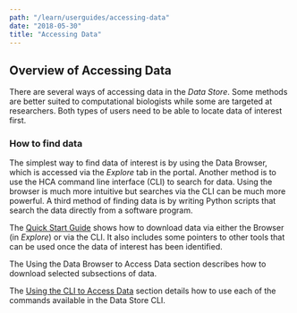 ```yaml
---
path: "/learn/userguides/accessing-data"
date: "2018-05-30"
title: "Accessing Data"
---
```


## Overview of Accessing Data
There are several ways of accessing data in the *Data Store*. Some methods are better suited to computational biologists while some are targeted at researchers. Both types of users need to be able to locate data of interest first. 

### How to find data
The simplest way to find data of interest is by using the Data Browser, which is accessed via the *Explore* tab in the portal. Another method is to use the HCA command line interface (CLI) to search for data. Using the browser is much more intuitive but searches via the CLI can be much more powerful. A third method of finding data is by writing Python scripts that search the data directly from a software program. 

The [Quick Start Guide](https://dev.data.humancellatlas.org/learn/userguides/accessing-data/quick-start-guide) shows how to download data via either the Browser (in *Explore*) or via the CLI. It also includes some pointers to other tools that can be used once the data of interest has been identified.

The Using the Data Browser to Access Data section describes how to download selected subsections of data.

The [Using the CLI to Access Data](https://dev.data.humancellatlas.org/learn/userguides/accessing-data/using-the-cli-to-access-data) section details how to use each of the commands available in the Data Store CLI.

